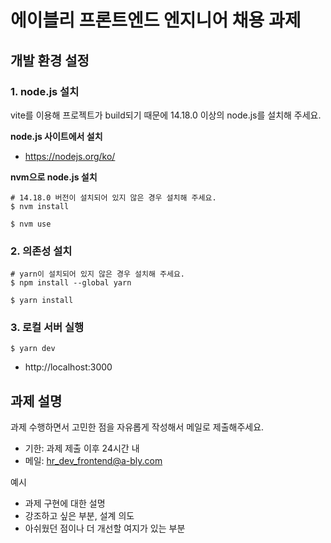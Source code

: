 # 에이블리 프론트엔드 엔지니어 채용 과제

## 개발 환경 설정

### 1. node.js 설치

vite를 이용해 프로젝트가 build되기 때문에 14.18.0 이상의 node.js를 설치해 주세요.

**node.js 사이트에서 설치**

- https://nodejs.org/ko/

**nvm으로 node.js 설치**

```
# 14.18.0 버전이 설치되어 있지 않은 경우 설치해 주세요.
$ nvm install

$ nvm use
```

### 2. 의존성 설치

```
# yarn이 설치되어 있지 않은 경우 설치해 주세요.
$ npm install --global yarn

$ yarn install
```

### 3. 로컬 서버 실행

```
$ yarn dev
```

- http://localhost:3000

## 과제 설명

과제 수행하면서 고민한 점을 자유롭게 작성해서 메일로 제출해주세요.

- 기한: 과제 제출 이후 24시간 내
- 메일: hr_dev_frontend@a-bly.com

예시

- 과제 구현에 대한 설명
- 강조하고 싶은 부분, 설계 의도
- 아쉬웠던 점이나 더 개선할 여지가 있는 부분
